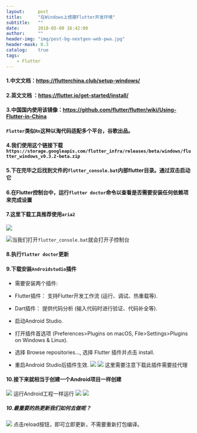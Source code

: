 ```yaml
---
layout:     post
title:      "在Windows上搭建Flutter开发环境"
subtitle:   ""
date:       2018-05-09 16:42:00
author:     ""
header-img: "img/post-bg-nextgen-web-pwa.jpg"
header-mask: 0.3
catalog:    true
tags:
    - Flutter
---
```




#### 1.中文文档：https://flutterchina.club/setup-windows/




#### 2.英文文档 ：https://flutter.io/get-started/install/





#### 3.中国国内使用该镜像：https://github.com/flutter/flutter/wiki/Using-Flutter-in-China





#### `Flutter`类似`Rn`这种以淘代码适配多个平台，谷歌出品。




#### 4.我们使用这个链接下载`https://storage.googleapis.com/flutter_infra/releases/beta/windows/flutter_windows_v0.3.2-beta.zip`




#### 5.下在完毕之后找到文件的`flutter_console.bat`内部flutter目录。通过双击启动它



#### 6.在Flutter控制台中，运行`flutter doctor`命令以查看是否需要安装任何依赖项来完成设置

#### 7.这里下载工具推荐使用`aria2`
![](http://ww1.sinaimg.cn/large/9f723435ly1fr52kc7x18j20yw0blq3j.jpg)

![](http://ww1.sinaimg.cn/large/9f723435ly1fr52wkz4btj20q80dct8r.jpg)当我们打开`flutter_console.bat`就会打开子控制台

#### 8.执行`flutter doctor`更新

#### 9.下载安装`Androidstudio`插件
- 需要安装两个插件:
- Flutter插件： 支持Flutter开发工作流 (运行、调试、热重载等).
- Dart插件： 提供代码分析 (输入代码时进行验证、代码补全等).

- 启动Android Studio.
- 打开插件首选项 (Preferences>Plugins on macOS, File>Settings>Plugins on Windows & Linux).

- 选择 Browse repositories…, 选择 Flutter 插件并点击 install.

- 重启Android Studio后插件生效.
![](https://ws1.sinaimg.cn/mw690/9f723435gy1fr535nattwj20n70ewaba.jpg)
![](https://ws1.sinaimg.cn/large/9f723435ly1fr53dqxxpvj20i30hsjs4.jpg)
这里需要注意下载此插件需要挂代理

#### 10.接下来就相当于创建一个Android项目一样创建
![](https://ws1.sinaimg.cn/large/9f723435ly1fr53pa7ikbj20bb08cdg0.jpg)
运行Android工程一样运行
![](https://ws1.sinaimg.cn/large/9f723435ly1fr53vj460wj21370min0w.jpg)
![](https://ws1.sinaimg.cn/large/9f723435ly1fr53wtwxn3j20ah0i4wen.jpg)

##### 10.最重要的热更新我们如何去做呢？
![](https://ws1.sinaimg.cn/large/9f723435ly1fr544t41h7j20c60nqmyt.jpg)
点击reload按钮，即可立即更新，不需要重新打包编译。



